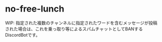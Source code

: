 # no-free-lunch

WIP: 指定された複数のチャンネルに指定されたワードを含むメッセージが投稿された場合は、これを乗っ取り等によるスパムチャットとしてBANするDiscordBotです。

